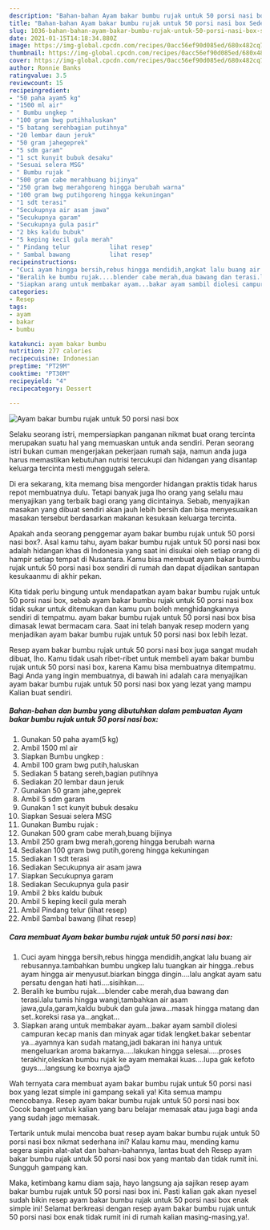 ```yaml
---
description: "Bahan-bahan Ayam bakar bumbu rujak untuk 50 porsi nasi box Sederhana Untuk Jualan"
title: "Bahan-bahan Ayam bakar bumbu rujak untuk 50 porsi nasi box Sederhana Untuk Jualan"
slug: 1036-bahan-bahan-ayam-bakar-bumbu-rujak-untuk-50-porsi-nasi-box-sederhana-untuk-jualan
date: 2021-01-15T14:18:34.880Z
image: https://img-global.cpcdn.com/recipes/0acc56ef90d085ed/680x482cq70/ayam-bakar-bumbu-rujak-untuk-50-porsi-nasi-box-foto-resep-utama.jpg
thumbnail: https://img-global.cpcdn.com/recipes/0acc56ef90d085ed/680x482cq70/ayam-bakar-bumbu-rujak-untuk-50-porsi-nasi-box-foto-resep-utama.jpg
cover: https://img-global.cpcdn.com/recipes/0acc56ef90d085ed/680x482cq70/ayam-bakar-bumbu-rujak-untuk-50-porsi-nasi-box-foto-resep-utama.jpg
author: Ronnie Banks
ratingvalue: 3.5
reviewcount: 15
recipeingredient:
- "50 paha ayam5 kg"
- "1500 ml air"
- " Bumbu ungkep "
- "100 gram bwg putihhaluskan"
- "5 batang serehbagian putihnya"
- "20 lembar daun jeruk"
- "50 gram jahegeprek"
- "5 sdm garam"
- "1 sct kunyit bubuk desaku"
- "Sesuai selera MSG"
- " Bumbu rujak "
- "500 gram cabe merahbuang bijinya"
- "250 gram bwg merahgoreng hingga berubah warna"
- "100 gram bwg putihgoreng hingga kekuningan"
- "1 sdt terasi"
- "Secukupnya air asam jawa"
- "Secukupnya garam"
- "Secukupnya gula pasir"
- "2 bks kaldu bubuk"
- "5 keping kecil gula merah"
- " Pindang telur           lihat resep"
- " Sambal bawang           lihat resep"
recipeinstructions:
- "Cuci ayam hingga bersih,rebus hingga mendidih,angkat lalu buang air rebusannya.tambahkan bumbu ungkep lalu tuangkan air hingga..rebus ayam hingga air menyusut.biarkan bingga dingin....lalu angkat ayam satu persatu dengan hati hati....sisihkan...."
- "Beralih ke bumbu rujak....blender cabe merah,dua bawang dan terasi.lalu tumis hingga wangi,tambahkan air asam jawa,gula,garam,kaldu bubuk dan gula jawa...masak hingga matang dan set..koreksi rasa ya...angkat..."
- "Siapkan arang untuk membakar ayam...bakar ayam sambil diolesi campuran kecap manis dan minyak agar tidak lengket.bakar sebentar ya...ayamnya kan sudah matang,jadi bakaran ini hanya untuk mengeluarkan aroma bakarnya.....lakukan hingga selesai.....proses terakhir,oleskan bumbu rujak ke ayam memakai kuas....lupa gak kefoto guys....langsung ke boxnya aja😊"
categories:
- Resep
tags:
- ayam
- bakar
- bumbu

katakunci: ayam bakar bumbu 
nutrition: 277 calories
recipecuisine: Indonesian
preptime: "PT29M"
cooktime: "PT30M"
recipeyield: "4"
recipecategory: Dessert

---
```



![Ayam bakar bumbu rujak untuk 50 porsi nasi box](https://img-global.cpcdn.com/recipes/0acc56ef90d085ed/680x482cq70/ayam-bakar-bumbu-rujak-untuk-50-porsi-nasi-box-foto-resep-utama.jpg)

Selaku seorang istri, mempersiapkan panganan nikmat buat orang tercinta merupakan suatu hal yang memuaskan untuk anda sendiri. Peran seorang istri bukan cuman mengerjakan pekerjaan rumah saja, namun anda juga harus memastikan kebutuhan nutrisi tercukupi dan hidangan yang disantap keluarga tercinta mesti menggugah selera.

Di era  sekarang, kita memang bisa mengorder hidangan praktis tidak harus repot membuatnya dulu. Tetapi banyak juga lho orang yang selalu mau menyajikan yang terbaik bagi orang yang dicintainya. Sebab, menyajikan masakan yang dibuat sendiri akan jauh lebih bersih dan bisa menyesuaikan masakan tersebut berdasarkan makanan kesukaan keluarga tercinta. 



Apakah anda seorang penggemar ayam bakar bumbu rujak untuk 50 porsi nasi box?. Asal kamu tahu, ayam bakar bumbu rujak untuk 50 porsi nasi box adalah hidangan khas di Indonesia yang saat ini disukai oleh setiap orang di hampir setiap tempat di Nusantara. Kamu bisa membuat ayam bakar bumbu rujak untuk 50 porsi nasi box sendiri di rumah dan dapat dijadikan santapan kesukaanmu di akhir pekan.

Kita tidak perlu bingung untuk mendapatkan ayam bakar bumbu rujak untuk 50 porsi nasi box, sebab ayam bakar bumbu rujak untuk 50 porsi nasi box tidak sukar untuk ditemukan dan kamu pun boleh menghidangkannya sendiri di tempatmu. ayam bakar bumbu rujak untuk 50 porsi nasi box bisa dimasak lewat bermacam cara. Saat ini telah banyak resep modern yang menjadikan ayam bakar bumbu rujak untuk 50 porsi nasi box lebih lezat.

Resep ayam bakar bumbu rujak untuk 50 porsi nasi box juga sangat mudah dibuat, lho. Kamu tidak usah ribet-ribet untuk membeli ayam bakar bumbu rujak untuk 50 porsi nasi box, karena Kamu bisa membuatnya ditempatmu. Bagi Anda yang ingin membuatnya, di bawah ini adalah cara menyajikan ayam bakar bumbu rujak untuk 50 porsi nasi box yang lezat yang mampu Kalian buat sendiri.

<!--inarticleads1-->

##### Bahan-bahan dan bumbu yang dibutuhkan dalam pembuatan Ayam bakar bumbu rujak untuk 50 porsi nasi box:

1. Gunakan 50 paha ayam(5 kg)
1. Ambil 1500 ml air
1. Siapkan  Bumbu ungkep :
1. Ambil 100 gram bwg putih,haluskan
1. Sediakan 5 batang sereh,bagian putihnya
1. Sediakan 20 lembar daun jeruk
1. Gunakan 50 gram jahe,geprek
1. Ambil 5 sdm garam
1. Gunakan 1 sct kunyit bubuk desaku
1. Siapkan Sesuai selera MSG
1. Gunakan  Bumbu rujak :
1. Gunakan 500 gram cabe merah,buang bijinya
1. Ambil 250 gram bwg merah,goreng hingga berubah warna
1. Sediakan 100 gram bwg putih,goreng hingga kekuningan
1. Sediakan 1 sdt terasi
1. Sediakan Secukupnya air asam jawa
1. Siapkan Secukupnya garam
1. Sediakan Secukupnya gula pasir
1. Ambil 2 bks kaldu bubuk
1. Ambil 5 keping kecil gula merah
1. Ambil  Pindang telur           (lihat resep)
1. Ambil  Sambal bawang           (lihat resep)




<!--inarticleads2-->

##### Cara membuat Ayam bakar bumbu rujak untuk 50 porsi nasi box:

1. Cuci ayam hingga bersih,rebus hingga mendidih,angkat lalu buang air rebusannya.tambahkan bumbu ungkep lalu tuangkan air hingga..rebus ayam hingga air menyusut.biarkan bingga dingin....lalu angkat ayam satu persatu dengan hati hati....sisihkan....
1. Beralih ke bumbu rujak....blender cabe merah,dua bawang dan terasi.lalu tumis hingga wangi,tambahkan air asam jawa,gula,garam,kaldu bubuk dan gula jawa...masak hingga matang dan set..koreksi rasa ya...angkat...
1. Siapkan arang untuk membakar ayam...bakar ayam sambil diolesi campuran kecap manis dan minyak agar tidak lengket.bakar sebentar ya...ayamnya kan sudah matang,jadi bakaran ini hanya untuk mengeluarkan aroma bakarnya.....lakukan hingga selesai.....proses terakhir,oleskan bumbu rujak ke ayam memakai kuas....lupa gak kefoto guys....langsung ke boxnya aja😊




Wah ternyata cara membuat ayam bakar bumbu rujak untuk 50 porsi nasi box yang lezat simple ini gampang sekali ya! Kita semua mampu mencobanya. Resep ayam bakar bumbu rujak untuk 50 porsi nasi box Cocok banget untuk kalian yang baru belajar memasak atau juga bagi anda yang sudah jago memasak.

Tertarik untuk mulai mencoba buat resep ayam bakar bumbu rujak untuk 50 porsi nasi box nikmat sederhana ini? Kalau kamu mau, mending kamu segera siapin alat-alat dan bahan-bahannya, lantas buat deh Resep ayam bakar bumbu rujak untuk 50 porsi nasi box yang mantab dan tidak rumit ini. Sungguh gampang kan. 

Maka, ketimbang kamu diam saja, hayo langsung aja sajikan resep ayam bakar bumbu rujak untuk 50 porsi nasi box ini. Pasti kalian gak akan nyesel sudah bikin resep ayam bakar bumbu rujak untuk 50 porsi nasi box enak simple ini! Selamat berkreasi dengan resep ayam bakar bumbu rujak untuk 50 porsi nasi box enak tidak rumit ini di rumah kalian masing-masing,ya!.


